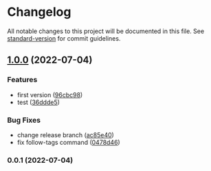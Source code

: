 # Changelog

All notable changes to this project will be documented in this file. See [standard-version](https://github.com/conventional-changelog/standard-version) for commit guidelines.

## [1.0.0](https://github.com/ezequieltejada/eslint-config-teja-base/compare/v0.0.1...v1.0.0) (2022-07-04)


### Features

* first version ([96cbc98](https://github.com/ezequieltejada/eslint-config-teja-base/commit/96cbc98167c7c8038d0dac16838a3e8e0d623c99))
* test ([36ddde5](https://github.com/ezequieltejada/eslint-config-teja-base/commit/36ddde55550ec4f564b841ce416eaf7e6d568962))


### Bug Fixes

* change release branch ([ac85e40](https://github.com/ezequieltejada/eslint-config-teja-base/commit/ac85e4084c55ff70d5f6da7898f403614ba95c65))
* fix follow-tags command ([0478d46](https://github.com/ezequieltejada/eslint-config-teja-base/commit/0478d464c2827a35f340857f18b2241b1449ebbe))

### 0.0.1 (2022-07-04)
